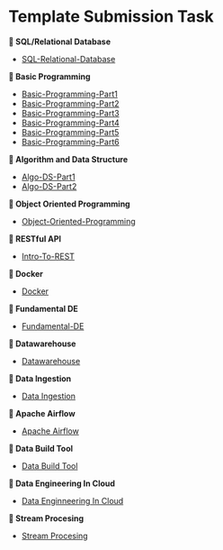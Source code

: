 # Template Submission Task

**📓 SQL/Relational Database**

- [SQL-Relational-Database](https://github.com/ALTA-DE4-Miftahurrofiasidqi-bmzErpew/SQL-Relational-Database)

**📔 Basic Programming**

- [Basic-Programming-Part1](https://github.com/ALTA-DE4-Miftahurrofiasidqi-bmzErpew/Basic-Programming-Part1)
- [Basic-Programming-Part2](https://github.com/ALTA-DE4-Miftahurrofiasidqi-bmzErpew/Basic-Programming-Part2)
- [Basic-Programming-Part3](https://github.com/ALTA-DE4-Miftahurrofiasidqi-bmzErpew/Basic-Programming-Part3)
- [Basic-Programming-Part4](https://github.com/ALTA-DE4-Miftahurrofiasidqi-bmzErpew/Programming-Part4)
- [Basic-Programming-Part5](https://github.com/ALTA-DE4-Miftahurrofiasidqi-bmzErpew/Basic-Programming-Part5)
- [Basic-Programming-Part6](https://github.com/ALTA-DE4-Miftahurrofiasidqi-bmzErpew/Basic-Programming-Part6)

**📘 Algorithm and Data Structure**

- [Algo-DS-Part1](https://github.com/ALTA-DE4-Miftahurrofiasidqi-bmzErpew/Algo-DS-Part1)
- [Algo-DS-Part2](https://github.com/ALTA-DE4-Miftahurrofiasidqi-bmzErpew/Algo-DS-Part2)

**📗 Object Oriented Programming**

- [Object-Oriented-Programming](https://github.com/ALTA-DE4-Miftahurrofiasidqi-bmzErpew/Object-Oriented-Programming)

**📙 RESTful API**

- [Intro-To-REST](https://github.com/ALTA-DE4-Miftahurrofiasidqi-bmzErpew/Intro-To-REST)

**📙 Docker**

- [Docker](https://github.com/ALTA-DE4-Miftahurrofiasidqi-bmzErpew/Docker)

**📙 Fundamental DE**

- [Fundamental-DE](https://github.com/ALTA-DE4-Miftahurrofiasidqi-bmzErpew/fundamental-de)

**📙 Datawarehouse**

- [Datawarehouse](https://github.com/ALTA-DE4-Miftahurrofiasidqi-bmzErpew/data-warehouse)

**📙 Data Ingestion**

- [Data Ingestion](https://github.com/ALTA-DE4-Miftahurrofiasidqi-bmzErpew/ingestion-data)

**📙 Apache Airflow**

- [Apache Airflow](https://github.com/ALTA-DE4-Miftahurrofiasidqi-bmzErpew/apache_airflow)

**📙 Data Build Tool**

- [Data Build Tool](https://github.com/ALTA-DE4-Miftahurrofiasidqi-bmzErpew/DBT)

**📙 Data Engineering In Cloud**

- [Data Enginneering In Cloud](https://github.com/ALTA-DE4-Miftahurrofiasidqi-bmzErpew/data_engineer_in_cloud)

**📙 Stream Procesing**

- [Stream Procesing](https://github.com/ALTA-DE4-Miftahurrofiasidqi-bmzErpew/stream_procesing)
